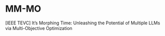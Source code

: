 # MM-MO
[IEEE TEVC] It’s Morphing Time: Unleashing the Potential of Multiple LLMs via Multi-Objective Optimization
